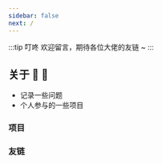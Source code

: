 ```yaml
---
sidebar: false
next: /
---
```


:::tip 叮咚
欢迎留言，期待各位大佬的友链 ~
:::

## 关于 :tada: :100:

* 记录一些问题
* 个人参与的一些项目

### 项目

### 友链

<fire time="1000" position="left"/>  
<fire time="3000" position="right" />

<Comments />